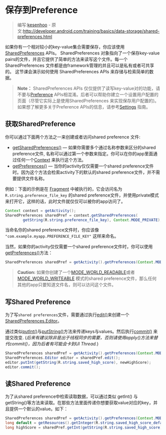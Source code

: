 # 保存到Preference

> 编写:[kesenhoo](https://github.com/kesenhoo) - 原文:<http://developer.android.com/training/basics/data-storage/shared-preferences.html>

如果你有一个相对较小的key-value集合需要保存，你应该使用[SharedPreferences](http://developer.android.com/reference/android/content/SharedPreferences.html) APIs。 SharedPreferences 对象指向了一个保存key-value pairs的文件，并且它提供了简单的方法来读写这个文件。每一个 SharedPreferences 文件都是由framework管理的并且可以是私有或者可共享的。
这节课会演示如何使用 SharedPreferences APIs 来存储与检索简单的数据。

> **Note：** SharedPreferences APIs 仅仅提供了读写key-value对的功能，请不要与[Preference](http://developer.android.com/reference/android/preference/Preference.html) APIs相混淆。后者可以帮助你建立一个设置用户配置的页面（尽管它实际上是使用SharedPreferences 来实现保存用户配置的)。如果想了解更多关于Preference APIs的信息，请参考[Settings](http://developer.android.com/guide/topics/ui/settings.html) 指南。

## 获取SharedPreference

你可以通过下面两个方法之一来创建或者访问shared preference 文件:

* <a href="http://developer.android.com/reference/android/content/Context.html#getSharedPreferences(java.lang.String, int)">getSharedPreferences()</a> — 如果你需要多个通过名称参数来区分的shared preference文件, 名称可以通过第一个参数来指定。你可以在你的app里面通过任何一个[Context](http://developer.android.com/reference/android/content/Context.html) 来执行这个方法。
* <a href="http://developer.android.com/reference/android/app/Activity.html#getPreferences(int)">getPreferences()</a> — 当你的activity仅仅需要一个shared preference文件时。因为这个方法会检索activity下的默认的shared preference文件，并不需要提供文件名称。

例如：下面的示例是在 [Fragment](http://developer.android.com/reference/android/app/Fragment.html) 中被执行的，它会访问名为 `R.string.preference_file_key` 的shared preference文件，并使用private模式来打开它，这样的话，此时文件就仅仅可以被你的app访问了。

```java
Context context = getActivity();
SharedPreferences sharedPref = context.getSharedPreferences(
        getString(R.string.preference_file_key), Context.MODE_PRIVATE);
```

当命名你的shared preference文件时，你应该像 `"com.example.myapp.PREFERENCE_FILE_KEY"` 这样来命名。

当然，如果你的activity仅仅需要一个shared preference文件时，你可以使用<a href="http://developer.android.com/reference/android/app/Activity.html#getPreferences(int)">getPreferences()</a>方法：

```java
SharedPreferences sharedPref = getActivity().getPreferences(Context.MODE_PRIVATE);
```

> **Caution:** 如果你创建了一个[MODE_WORLD_READABLE](http://developer.android.com/reference/android/content/Context.html#MODE_WORLD_READABLE)或者[MODE_WORLD_WRITEABLE](http://developer.android.com/reference/android/content/Context.html#MODE_WORLD_WRITEABLE) 模式的shared preference文件，那么任何其他的app只要知道文件名，则可以访问这个文件。

## 写Shared Preference

为了写`shared preferences`文件，需要通过执行<a href="http://developer.android.com/reference/android/content/SharedPreferences.html#edit()">edit()</a>来创建一个 [SharedPreferences.Editor](http://developer.android.com/reference/android/content/SharedPreferences.Editor.html)。

通过类似<a href="http://developer.android.com/reference/android/content/SharedPreferences.Editor.html#putInt(java.lang.String, int)">putInt()</a>与<a href="http://developer.android.com/reference/android/content/SharedPreferences.Editor.html#putString(java.lang.String, java.lang.String)">putString()</a>方法来传递keys与values。然后执行<a href="http://developer.android.com/reference/android/content/SharedPreferences.Editor.html#commit()">commit()</a> 来提交改变. (*后来有建议除非是出于线程同步的需要，否则请使用apply()方法来替代commit()，因为后者有可能会卡到UI Thread.*)

```java
SharedPreferences sharedPref = getActivity().getPreferences(Context.MODE_PRIVATE);
SharedPreferences.Editor editor = sharedPref.edit();
editor.putInt(getString(R.string.saved_high_score), newHighScore);
editor.commit();
```

## 读Shared Preference

为了从shared preference中检索读取数据，可以通过类似 getInt() 与 getString()等方法来读取。在那些方法里面传递你想要获取value对应的key，并且提供一个默认的value。如下：

```java
SharedPreferences sharedPref = getActivity().getPreferences(Context.MODE_PRIVATE);
long default = getResources().getInteger(R.string.saved_high_score_default));
long highScore = sharedPref.getInt(getString(R.string.saved_high_score), default);
```
